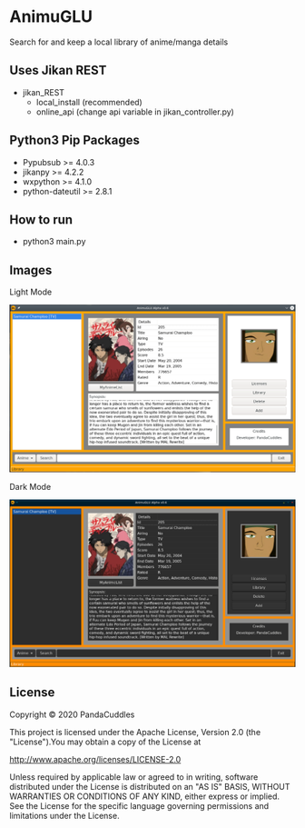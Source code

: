 # AnimuGLU
Search for and keep a local library of anime/manga details

## Uses Jikan REST
* jikan_REST
   * local_install (recommended)
   * online_api (change api variable in jikan_controller.py)

## Python3 Pip Packages
* Pypubsub >= 4.0.3
* jikanpy >= 4.2.2
* wxpython >= 4.1.0
* python-dateutil >= 2.8.1

## How to run
* python3 main.py

## Images

Light Mode

![Image of AnimuGLU Light Theme](https://raw.githubusercontent.com/PandaCuddles/AnimuGLU/master/AnimuGLU_Alpha_0.6_Light.png)

Dark Mode

![Image of AnimuGLU Dark Theme](https://raw.githubusercontent.com/PandaCuddles/AnimuGLU/master/AnimuGLU_Alpha_0.6_Dark.png)

## License
Copyright © 2020 PandaCuddles

This project is licensed under the Apache License, Version 2.0 (the "License").You may obtain a copy of the License at

http://www.apache.org/licenses/LICENSE-2.0

Unless required by applicable law or agreed to in writing, software
distributed under the License is distributed on an "AS IS" BASIS,
WITHOUT WARRANTIES OR CONDITIONS OF ANY KIND, either express or implied.
See the License for the specific language governing permissions and
limitations under the License.